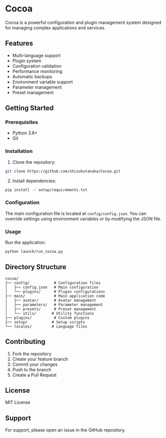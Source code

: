 # Cocoa

Cocoa is a powerful configuration and plugin management system designed for managing complex applications and services.

## Features

- Multi-language support
- Plugin system
- Configuration validation
- Performance monitoring
- Automatic backups
- Environment variable support
- Parameter management
- Preset management

## Getting Started

### Prerequisites

- Python 3.8+
- Git

### Installation

1. Clone the repository:
```bash
git clone https://github.com/shizukutanaka/Cocoa.git
```

2. Install dependencies:
```bash
pip install -r setup/requirements.txt
```

### Configuration

The main configuration file is located at `config/config.json`. You can override settings using environment variables or by modifying the JSON file.

### Usage

Run the application:
```bash
python launch/run_cocoa.py
```

## Directory Structure

```
cocoa/
├── config/           # Configuration files
│   ├── config.json   # Main configuration
│   └── plugins/      # Plugin configurations
├── main/             # Main application code
│   ├── avatar/       # Avatar management
│   ├── parameters/   # Parameter management
│   ├── presets/      # Preset management
│   └── utils/       # Utility functions
├── plugins/          # Custom plugins
├── setup/           # Setup scripts
└── locales/         # Language files
```

## Contributing

1. Fork the repository
2. Create your feature branch
3. Commit your changes
4. Push to the branch
5. Create a Pull Request

## License

MIT License

## Support

For support, please open an issue in the GitHub repository.
